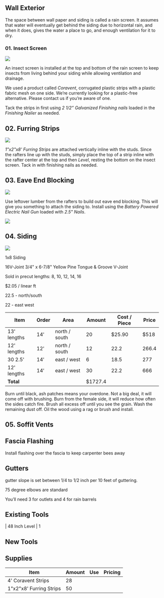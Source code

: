 ## Wall Exterior

The space between wall paper and siding is called a rain screen. It assumes that water will eventually get behind the siding due to horizontal rain, and when it does, gives the water a place to go, and enough ventilation for it to dry.

### 01. Insect Screen

![](images/E01.svg)

An insect screen is installed at the top and bottom of the rain screen to keep insects from living behind your siding while allowing ventilation and drainage.

We used a product called *Coravent*, corrugated plastic strips with a plastic fabric mesh on one side. We’re currently looking for a plastic-free alternative. Please contact us if you’re aware of one.

Tack the strips in first using *2 1/2” Galvanized Finishing nails* loaded in the *Finishing Nailer* as needed.

## 02. Furring Strips

![](images/E02.svg)

*1"x2"x8' Furring Strips* are attached vertically inline with the studs. Since the rafters line up with the studs, simply place the top of a strip inline with the rafter center at the top and then *Level*, resting the bottom on the insect screen. Tack in with finishing nails as needed.

## 03. Eave End Blocking 

![](images/E03.svg)

Use leftover lumber from the rafters to build out eave end blocking. This will give you something to attach the siding to. Install using the *Battery Powered Electric Nail Gun* loaded with *2.5" Nails*.

![](blueprints/C11.svg)

## 04. Siding

![](images/E04.svg)

1x8 Siding

 16V-Joint	3/4" x 6-7/8"	Yellow Pine
Tongue & Groove
V-Joint

Sold in precut lengths:
8, 10, 12, 14, 16

&#36;2.05 / linear ft

22.5 - north/south

22 - east west

| Item | Order | Area |Amount | Cost / Piece | Price
|---|---|---|---|---|---|
| 13' lengths | 14' | north / south |  20 | &#36;25.90 | &#36;518
| 12' lengths | 12'  | north / south | 12 | 22.2 | 266.4
| 30 2.5' | 14' | east / west | 6 | 18.5 | 277
| 12' lengths | 14' | east / west | 30 | 22.2 | 666
| **Total** | ||&#36;1727.4




Burn until black, ash patches means your overdone. Not a big deal, it will come off with brushing. Burn from the female side, it will reduce how often the sides catch fire. Brush all excess off until you see the grain. Wash the remaining dust off. Oil the wood using a rag or brush and install.

## 05. Soffit Vents


## Fascia Flashing

Install flashing over the fascia to keep carpenter bees away

## Gutters

gutter slope is set between 1/4 to 1/2 inch per 10 feet of guttering.

75 degree elbows are standard

You’ll need 3 for outlets and 4 for rain barrels

## Existing Tools

| 48 Inch Level | 1

## New Tools

## Supplies

| Item | Amount | Use | Pricing
|---|---|---|---|
| 4' Coravent Strips | 28
| 1"x2"x8' Furring Strips | 50
